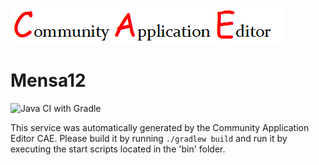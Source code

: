 ![CAE](https://github.com/GHProjectsTest/microservice-358/blob/master/img/logo.png)  

Mensa12
===================
![Java CI with Gradle](https://github.com/GHProjectsTest/microservice-358/workflows/Java%20CI%20with%20Gradle/badge.svg?branch=master)

This service was automatically generated by the Community Application Editor CAE. Please build it by running `./gradlew build` and run it by executing the start scripts located in the 'bin' folder.
